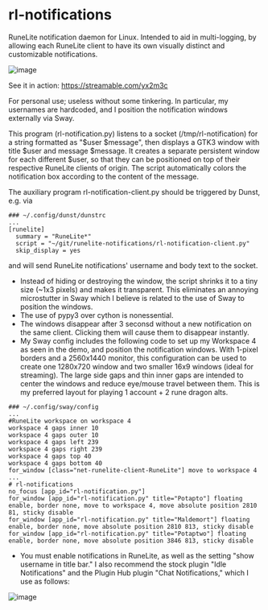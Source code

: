 # rl-notifications
RuneLite notification daemon for Linux. Intended to aid in multi-logging, by allowing each RuneLite client to have its own visually distinct and customizable notifications. 

![image](https://user-images.githubusercontent.com/87504405/149548736-b27dadf6-6dde-4f1f-a8b9-74f4de3edc24.png)



See it in action: https://streamable.com/yx2m3c

For personal use; useless without some tinkering. In particular, my usernames are hardcoded, and I position the notification windows externally via Sway.

This program (rl-notification.py) listens to a socket (/tmp/rl-notification) for a string formatted as "$user $message", then displays a GTK3 window with title $user and message $message. It creates a separate persistent window for each different $user, so that they can be positioned on top of their respective RuneLite clients of origin. The script automatically colors the notification box according to the content of the message. 

The auxiliary program rl-notification-client.py should be triggered by Dunst, e.g. via
```
### ~/.config/dunst/dunstrc
...
[runelite]
  summary = "RuneLite*"
  script = "~/git/runelite-notifications/rl-notification-client.py"
  skip_display = yes
```
and will send RuneLite notifications' username and body text to the socket. 


* Instead of hiding or destroying the window, the script shrinks it to a tiny size (~1x3 pixels) and makes it transparent. This eliminates an annoying microstutter in Sway which I believe is related to the use of Sway to position the windows.
* The use of pypy3 over cython is nonessential.
* The windows disappear after 3 seconsd without a new notification on the same client. Clicking them will cause them to disappear instantly.
* My Sway config includes the following code to set up my Workspace 4 as seen in the demo, and position the notification windows. With 1-pixel borders and a 2560x1440 monitor, this configuration can be used to create one 1280x720 window and two smaller 16x9 windows (ideal for streaming). The large side gaps and thin inner gaps are intended to center the windows and reduce eye/mouse travel between them. This is my preferred layout for playing 1 account + 2 rune dragon alts.
```
### ~/.config/sway/config
...
#RuneLite workspace on workspace 4
workspace 4 gaps inner 10
workspace 4 gaps outer 10
workspace 4 gaps left 239
workspace 4 gaps right 239
workspace 4 gaps top 40
workspace 4 gaps bottom 40
for_window [class="net-runelite-client-RuneLite"] move to workspace 4
...
# rl-notifications
no_focus [app_id="rl-notification.py"]
for_window [app_id="rl-notification.py" title="Potapto"] floating enable, border none, move to workspace 4, move absolute position 2810 81, sticky disable
for_window [app_id="rl-notification.py" title="Maldemort"] floating enable, border none, move absolute position 2810 813, sticky disable
for_window [app_id="rl-notification.py" title="Potaptwo"] floating enable, border none, move absolute position 3846 813, sticky disable
```

* You must enable notifications in RuneLite, as well as the setting "show username in title bar." I also recommend the stock plugin "Idle Notifications" and the Plugin Hub plugin "Chat Notifications," which I use as follows:

![image](https://user-images.githubusercontent.com/87504405/149544548-35e32e22-cd5f-498a-b1ae-0b67ee9d9257.png)

